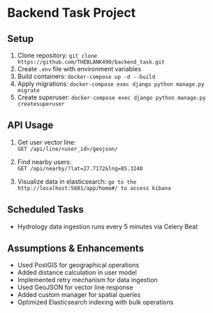 # Backend Task Project

## Setup
1. Clone repository: `git clone https://github.com/THEBLANK490/backend_task.git`
2. Create `.env` file with environment variables
3. Build containers: `docker-compose up -d --build`
4. Apply migrations: `docker-compose exec django python manage.py migrate`
5. Create superuser: `docker-compose exec django python manage.py createsuperuser`

## API Usage
1. Get user vector line:  
   `GET /api/line/<user_id>/geojson/`
   
2. Find nearby users:  
   `GET /api/nearby/?lat=27.7172&lng=85.3240`

3. Visualize data in elasticsearch:
    `go to the http://localhost:5601/app/home#/ to access kibana`
 

## Scheduled Tasks
- Hydrology data ingestion runs every 5 minutes via Celery Beat

## Assumptions & Enhancements
- Used PostGIS for geographical operations
- Added distance calculation in user model
- Implemented retry mechanism for data ingestion
- Used GeoJSON for vector line response
- Added custom manager for spatial queries
- Optimized Elasticsearch indexing with bulk operations